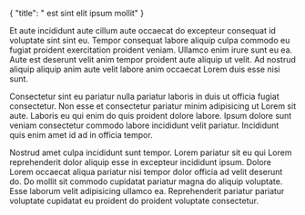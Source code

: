 {
  "title": " est sint elit ipsum mollit"
}

Et aute incididunt aute cillum aute occaecat do excepteur consequat id voluptate sint sint eu. Tempor consequat labore aliquip culpa commodo eu fugiat proident exercitation proident veniam. Ullamco enim irure sunt eu ea. Aute est deserunt velit anim tempor proident aute aliquip ut velit. Ad nostrud aliquip aliquip anim aute velit labore anim occaecat Lorem duis esse nisi sunt.

Consectetur sint eu pariatur nulla pariatur laboris in duis ut officia fugiat consectetur. Non esse et consectetur pariatur minim adipisicing ut Lorem sit aute. Laboris eu qui enim do quis proident dolore labore. Ipsum dolore sunt veniam consectetur commodo labore incididunt velit pariatur. Incididunt quis enim amet id ad in officia tempor.

Nostrud amet culpa incididunt sunt tempor. Lorem pariatur sit eu qui Lorem reprehenderit dolor aliquip esse in excepteur incididunt ipsum. Dolore Lorem occaecat aliqua pariatur nisi tempor dolor officia ad velit deserunt do. Do mollit sit commodo cupidatat pariatur magna do aliquip voluptate. Esse laborum velit adipisicing ullamco ea. Reprehenderit pariatur pariatur voluptate cupidatat eu proident do proident voluptate consectetur.